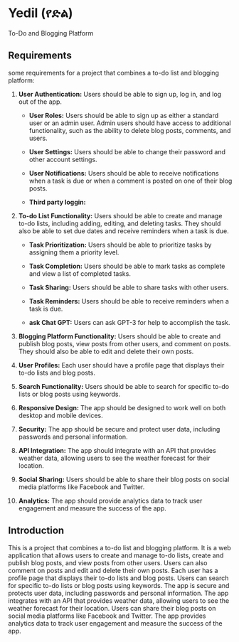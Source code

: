 # Yedil (የድል) 
To-Do and Blogging Platform

## Requirements
some requirements for a project that combines a to-do list and blogging platform:

1. **User Authentication:** Users should be able to sign up, log in, and log out of the app.

    - **User Roles:** Users should be able to sign up as either a standard user or an admin user. Admin users should have access to additional functionality, such as the ability to delete blog posts, comments, and users.

    - **User Settings:** Users should be able to change their password and other account settings.

    - **User Notifications:** Users should be able to receive notifications when a task is due or when a comment is posted on one of their blog posts.

    - **Third party loggin:** 

2. **To-do List Functionality:** Users should be able to create and manage to-do lists, including adding, editing, and deleting tasks. They should also be able to set due dates and receive reminders when a task is due.
    - **Task Prioritization:** Users should be able to prioritize tasks by assigning them a priority level.

    - **Task Completion:** Users should be able to mark tasks as complete and view a list of completed tasks.

    - **Task Sharing:** Users should be able to share tasks with other users.

    - **Task Reminders:** Users should be able to receive reminders when a task is due.

    - **ask Chat GPT:** Users can ask GPT-3 for help to accomplish the task.

3. **Blogging Platform Functionality:** Users should be able to create and publish blog posts, view posts from other users, and comment on posts. They should also be able to edit and delete their own posts.

4. **User Profiles:** Each user should have a profile page that displays their to-do lists and blog posts.

5. **Search Functionality:** Users should be able to search for specific to-do lists or blog posts using keywords.

6. **Responsive Design:** The app should be designed to work well on both desktop and mobile devices.

7. **Security:** The app should be secure and protect user data, including passwords and personal information.

8. **API Integration:** The app should integrate with an API that provides weather data, allowing users to see the weather forecast for their location.

9. **Social Sharing:** Users should be able to share their blog posts on social media platforms like Facebook and Twitter.

10. **Analytics:** The app should provide analytics data to track user engagement and measure the success of the app.

## Introduction
This is a project that combines a to-do list and blogging platform. It is a web application that allows users to create and manage to-do lists, create and publish blog posts, and view posts from other users. Users can also comment on posts and edit and delete their own posts. Each user has a profile page that displays their to-do lists and blog posts. Users can search for specific to-do lists or blog posts using keywords. The app is secure and protects user data, including passwords and personal information. The app integrates with an API that provides weather data, allowing users to see the weather forecast for their location. Users can share their blog posts on social media platforms like Facebook and Twitter. The app provides analytics data to track user engagement and measure the success of the app.